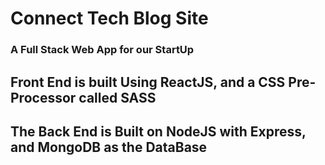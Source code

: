 # Connect Tech Blog Site

### A Full Stack Web App for our StartUp

## Front End is built Using ReactJS, and a CSS Pre-Processor called SASS

## The Back End is Built on NodeJS with Express, and MongoDB as the DataBase
